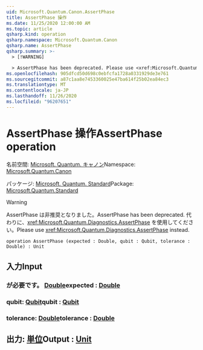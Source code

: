 ```yaml
---
uid: Microsoft.Quantum.Canon.AssertPhase
title: AssertPhase 操作
ms.date: 11/25/2020 12:00:00 AM
ms.topic: article
qsharp.kind: operation
qsharp.namespace: Microsoft.Quantum.Canon
qsharp.name: AssertPhase
qsharp.summary: >-
  > [!WARNING]

  > AssertPhase has been deprecated. Please use <xref:Microsoft.Quantum.Diagnostics.AssertPhase> instead.
ms.openlocfilehash: 905dfcd50d698c0ebfcfa1728a0331929de3e761
ms.sourcegitcommit: a87c1aa8e7453360025e47ba614f25b02ea84ec3
ms.translationtype: MT
ms.contentlocale: ja-JP
ms.lasthandoff: 11/26/2020
ms.locfileid: "96207651"
---
```

# <a name="assertphase-operation"></a><span data-ttu-id="e5b15-102">AssertPhase 操作</span><span class="sxs-lookup"><span data-stu-id="e5b15-102">AssertPhase operation</span></span>

<span data-ttu-id="e5b15-103">名前空間: [Microsoft. Quantum. キャノン](xref:Microsoft.Quantum.Canon)</span><span class="sxs-lookup"><span data-stu-id="e5b15-103">Namespace: [Microsoft.Quantum.Canon](xref:Microsoft.Quantum.Canon)</span></span>

<span data-ttu-id="e5b15-104">パッケージ: [Microsoft. Quantum. Standard](https://nuget.org/packages/Microsoft.Quantum.Standard)</span><span class="sxs-lookup"><span data-stu-id="e5b15-104">Package: [Microsoft.Quantum.Standard](https://nuget.org/packages/Microsoft.Quantum.Standard)</span></span>


> [!WARNING]
> <span data-ttu-id="e5b15-105">AssertPhase は非推奨となりました。</span><span class="sxs-lookup"><span data-stu-id="e5b15-105">AssertPhase has been deprecated.</span></span> <span data-ttu-id="e5b15-106">代わりに、<xref:Microsoft.Quantum.Diagnostics.AssertPhase> を使用してください。</span><span class="sxs-lookup"><span data-stu-id="e5b15-106">Please use <xref:Microsoft.Quantum.Diagnostics.AssertPhase> instead.</span></span>



```qsharp
operation AssertPhase (expected : Double, qubit : Qubit, tolerance : Double) : Unit
```


## <a name="input"></a><span data-ttu-id="e5b15-107">入力</span><span class="sxs-lookup"><span data-stu-id="e5b15-107">Input</span></span>

### <a name="expected--double"></a><span data-ttu-id="e5b15-108">が必要です。 [Double](xref:microsoft.quantum.lang-ref.double)</span><span class="sxs-lookup"><span data-stu-id="e5b15-108">expected : [Double](xref:microsoft.quantum.lang-ref.double)</span></span>




### <a name="qubit--qubit"></a><span data-ttu-id="e5b15-109">qubit: [Qubit](xref:microsoft.quantum.lang-ref.qubit)</span><span class="sxs-lookup"><span data-stu-id="e5b15-109">qubit : [Qubit](xref:microsoft.quantum.lang-ref.qubit)</span></span>




### <a name="tolerance--double"></a><span data-ttu-id="e5b15-110">tolerance: [Double](xref:microsoft.quantum.lang-ref.double)</span><span class="sxs-lookup"><span data-stu-id="e5b15-110">tolerance : [Double](xref:microsoft.quantum.lang-ref.double)</span></span>





## <a name="output--unit"></a><span data-ttu-id="e5b15-111">出力: [単位](xref:microsoft.quantum.lang-ref.unit)</span><span class="sxs-lookup"><span data-stu-id="e5b15-111">Output : [Unit](xref:microsoft.quantum.lang-ref.unit)</span></span>

